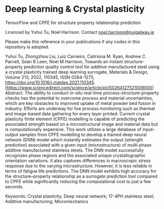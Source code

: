 # Deep learning & Crystal plasticity 
 TensorFlow and CPFE for structure property relationship prediction

Licenced by Yuhui Tu, Noel Harrison. 
Contact noel.harrison@nuigalway.ie 

Please make this reference in your publications if any codes in this repository is adopted.

Yuhui Tu, Zhongzhou Liu, Luiz Carneiro, Caitriona M. Ryan, Andrew C. Parnell, Seán B Leen, Noel M Harrison,
Towards an instant structure-property prediction quality control tool for additive manufactured steel using a crystal plasticity trained deep learning surrogate,
Materials & Design,
Volume 213,
2022,
110345,
ISSN 0264-1275,
https://doi.org/10.1016/j.matdes.2021.110345.
(https://www.sciencedirect.com/science/article/pii/S026412752100900X)
Abstract: The ability to conduct in-situ real-time process-structure-property checks has the potential to overcome process and material uncertainties, which are key obstacles to improved uptake of metal powder bed fusion in industry. Efforts are underway for live process monitoring such as thermal and image-based data gathering for every layer printed. Current crystal plasticity finite element (CPFE) modelling is capable of predicting the associated strength based on a microstructural image and material data but is computationally expensive. This work utilizes a large database of input–output samples from CPFE modelling to develop a trained deep neural network (DNN) model which instantly estimates the output (strength prediction) associated with a given input (microstructure) of multi-phase additive manufactured stainless steels. The DNN model successfully recognizes phase regions and the associated unique crystallographic orientation variations. It also captures differences in macroscopic stress response due to the varying microstructure. However, it is less reliable in terms of fatigue life predictions. The DNN model exhibits high accuracy for the structure–property relationship as a surrogate prediction tool compared to CPFE while significantly reducing the computational cost to just a few seconds.

Keywords: Crystal plasticity; Deep neural network; 17-4PH stainless steel; Additive manufacturing; Micromechanics